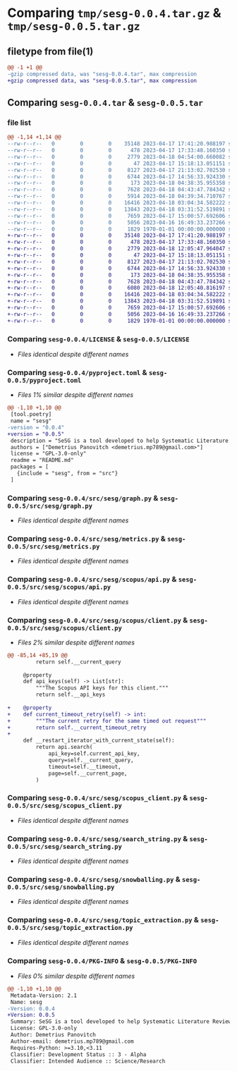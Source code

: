 # Comparing `tmp/sesg-0.0.4.tar.gz` & `tmp/sesg-0.0.5.tar.gz`

## filetype from file(1)

```diff
@@ -1 +1 @@
-gzip compressed data, was "sesg-0.0.4.tar", max compression
+gzip compressed data, was "sesg-0.0.5.tar", max compression
```

## Comparing `sesg-0.0.4.tar` & `sesg-0.0.5.tar`

### file list

```diff
@@ -1,14 +1,14 @@
--rw-r--r--   0        0        0    35148 2023-04-17 17:41:20.988197 sesg-0.0.4/LICENSE
--rw-r--r--   0        0        0      478 2023-04-17 17:33:48.160350 sesg-0.0.4/README.md
--rw-r--r--   0        0        0     2779 2023-04-18 04:54:00.660082 sesg-0.0.4/pyproject.toml
--rw-r--r--   0        0        0       47 2023-04-17 15:18:13.051151 sesg-0.0.4/src/sesg/__init__.py
--rw-r--r--   0        0        0     8127 2023-04-17 21:13:02.702530 sesg-0.0.4/src/sesg/graph.py
--rw-r--r--   0        0        0     6744 2023-04-17 14:56:33.924330 sesg-0.0.4/src/sesg/metrics.py
--rw-r--r--   0        0        0      173 2023-04-18 04:38:35.955358 sesg-0.0.4/src/sesg/scopus/__init__.py
--rw-r--r--   0        0        0     7628 2023-04-18 04:43:47.784342 sesg-0.0.4/src/sesg/scopus/api.py
--rw-r--r--   0        0        0     5914 2023-04-18 04:39:34.710767 sesg-0.0.4/src/sesg/scopus/client.py
--rw-r--r--   0        0        0    16416 2023-04-18 03:04:34.582222 sesg-0.0.4/src/sesg/scopus_client.py
--rw-r--r--   0        0        0    13843 2023-04-18 03:31:52.519891 sesg-0.0.4/src/sesg/search_string.py
--rw-r--r--   0        0        0     7659 2023-04-17 15:00:57.692606 sesg-0.0.4/src/sesg/snowballing.py
--rw-r--r--   0        0        0     5056 2023-04-16 16:49:33.237266 sesg-0.0.4/src/sesg/topic_extraction.py
--rw-r--r--   0        0        0     1829 1970-01-01 00:00:00.000000 sesg-0.0.4/PKG-INFO
+-rw-r--r--   0        0        0    35148 2023-04-17 17:41:20.988197 sesg-0.0.5/LICENSE
+-rw-r--r--   0        0        0      478 2023-04-17 17:33:48.160350 sesg-0.0.5/README.md
+-rw-r--r--   0        0        0     2779 2023-04-18 12:05:47.964047 sesg-0.0.5/pyproject.toml
+-rw-r--r--   0        0        0       47 2023-04-17 15:18:13.051151 sesg-0.0.5/src/sesg/__init__.py
+-rw-r--r--   0        0        0     8127 2023-04-17 21:13:02.702530 sesg-0.0.5/src/sesg/graph.py
+-rw-r--r--   0        0        0     6744 2023-04-17 14:56:33.924330 sesg-0.0.5/src/sesg/metrics.py
+-rw-r--r--   0        0        0      173 2023-04-18 04:38:35.955358 sesg-0.0.5/src/sesg/scopus/__init__.py
+-rw-r--r--   0        0        0     7628 2023-04-18 04:43:47.784342 sesg-0.0.5/src/sesg/scopus/api.py
+-rw-r--r--   0        0        0     6080 2023-04-18 12:05:40.816197 sesg-0.0.5/src/sesg/scopus/client.py
+-rw-r--r--   0        0        0    16416 2023-04-18 03:04:34.582222 sesg-0.0.5/src/sesg/scopus_client.py
+-rw-r--r--   0        0        0    13843 2023-04-18 03:31:52.519891 sesg-0.0.5/src/sesg/search_string.py
+-rw-r--r--   0        0        0     7659 2023-04-17 15:00:57.692606 sesg-0.0.5/src/sesg/snowballing.py
+-rw-r--r--   0        0        0     5056 2023-04-16 16:49:33.237266 sesg-0.0.5/src/sesg/topic_extraction.py
+-rw-r--r--   0        0        0     1829 1970-01-01 00:00:00.000000 sesg-0.0.5/PKG-INFO
```

### Comparing `sesg-0.0.4/LICENSE` & `sesg-0.0.5/LICENSE`

 * *Files identical despite different names*

### Comparing `sesg-0.0.4/pyproject.toml` & `sesg-0.0.5/pyproject.toml`

 * *Files 1% similar despite different names*

```diff
@@ -1,10 +1,10 @@
 [tool.poetry]
 name = "sesg"
-version = "0.0.4"
+version = "0.0.5"
 description = "SeSG is a tool developed to help Systematic Literature Review researchers, specifically at the step of building a search string."
 authors = ["Demetrius Panovitch <demetrius.mp789@gmail.com>"]
 license = "GPL-3.0-only"
 readme = "README.md"
 packages = [
   {include = "sesg", from = "src"}
 ]
```

### Comparing `sesg-0.0.4/src/sesg/graph.py` & `sesg-0.0.5/src/sesg/graph.py`

 * *Files identical despite different names*

### Comparing `sesg-0.0.4/src/sesg/metrics.py` & `sesg-0.0.5/src/sesg/metrics.py`

 * *Files identical despite different names*

### Comparing `sesg-0.0.4/src/sesg/scopus/api.py` & `sesg-0.0.5/src/sesg/scopus/api.py`

 * *Files identical despite different names*

### Comparing `sesg-0.0.4/src/sesg/scopus/client.py` & `sesg-0.0.5/src/sesg/scopus/client.py`

 * *Files 2% similar despite different names*

```diff
@@ -85,14 +85,19 @@
         return self.__current_query
 
     @property
     def api_keys(self) -> List[str]:
         """The Scopus API keys for this client."""
         return self.__api_keys
 
+    @property
+    def current_timeout_retry(self) -> int:
+        """The current retry for the same timed out request"""
+        return self.__current_timeout_retry
+
     def __restart_iterator_with_current_state(self):
         return api.search(
             api_key=self.current_api_key,
             query=self.__current_query,
             timeout=self.__timeout,
             page=self.__current_page,
         )
```

### Comparing `sesg-0.0.4/src/sesg/scopus_client.py` & `sesg-0.0.5/src/sesg/scopus_client.py`

 * *Files identical despite different names*

### Comparing `sesg-0.0.4/src/sesg/search_string.py` & `sesg-0.0.5/src/sesg/search_string.py`

 * *Files identical despite different names*

### Comparing `sesg-0.0.4/src/sesg/snowballing.py` & `sesg-0.0.5/src/sesg/snowballing.py`

 * *Files identical despite different names*

### Comparing `sesg-0.0.4/src/sesg/topic_extraction.py` & `sesg-0.0.5/src/sesg/topic_extraction.py`

 * *Files identical despite different names*

### Comparing `sesg-0.0.4/PKG-INFO` & `sesg-0.0.5/PKG-INFO`

 * *Files 0% similar despite different names*

```diff
@@ -1,10 +1,10 @@
 Metadata-Version: 2.1
 Name: sesg
-Version: 0.0.4
+Version: 0.0.5
 Summary: SeSG is a tool developed to help Systematic Literature Review researchers, specifically at the step of building a search string.
 License: GPL-3.0-only
 Author: Demetrius Panovitch
 Author-email: demetrius.mp789@gmail.com
 Requires-Python: >=3.10,<3.11
 Classifier: Development Status :: 3 - Alpha
 Classifier: Intended Audience :: Science/Research
```

